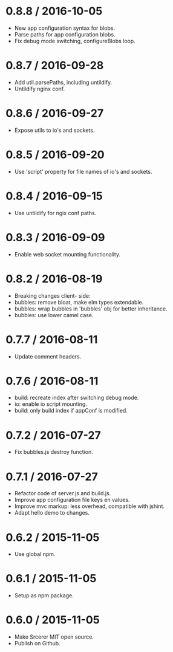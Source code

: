 0.8.8 / 2016-10-05
===================
* New app configuration syntax for blobs.
* Parse paths for app configuration blobs.
* Fix debug mode switching, configureBlobs loop.

0.8.7 / 2016-09-28
===================
* Add util.parsePaths, including untildify.
* Untildify nginx conf.

0.8.6 / 2016-09-27
===================
* Expose utils to io's and sockets.

0.8.5 / 2016-09-20
===================
* Use 'script' property for file names of io's and sockets.

0.8.4 / 2016-09-15
===================
* Use untildify for ngix conf paths.

0.8.3 / 2016-09-09
===================
 * Enable web socket mounting functionality.

0.8.2 / 2016-08-19
===================
 * Breaking changes client- side:
 * bubbles: remove bloat, make elm types extendable.
 * bubbles: wrap bubbles in 'bubbles' obj for better inheritance.
 * bubbles: use lower camel case.

0.7.7 / 2016-08-11
===================
 * Update comment headers.

0.7.6 / 2016-08-11
===================
 * build: recreate index after switching debug mode.
 * io: enable io script mounting.
 * build: only build index if appConf is modified.

0.7.2 / 2016-07-27
===================
 * Fix bubbles.js destroy function.

0.7.1 / 2016-07-27
===================
 * Refactor code of server.js and build.js.
 * Improve app configuration file keys en values.
 * Improve mvc markup: less overhead, compatible with jshint.
 * Adapt hello demo to changes.

0.6.2 / 2015-11-05
===================
 * Use global npm.

0.6.1 / 2015-11-05
===================
 * Setup as npm package.

0.6.0 / 2015-11-05
===================
 * Make Srcerer MIT open source.
 * Publish on Github.

